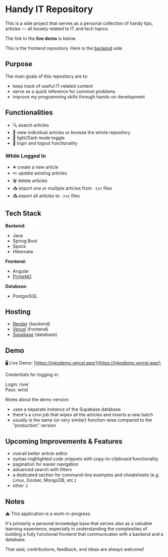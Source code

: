 # Handy IT Repository

This is a side project that serves as a personal collection of handy tips, articles — all loosely related to IT and tech topics.

The link to the **live demo** is below.

This is the frontend repository. Here is the [backend](https://github.com/krzysztofplociennik/inko-backend) side.

## Purpose

The main goals of this repository are to:

- keep track of useful IT-related content
- serve as a quick reference for common problems
- improve my programming skills through hands-on development

## Functionalities

- 🔍 search articles  
- 📄 view individual articles or browse the whole repository  
- 🌙 light/Dark mode toggle  
- 🔐 login and logout functionality  

### While Logged In

- ➕ create a new article  
- ✏️ update existing articles  
- 🗑️ delete articles  
- 📥 import one or multiple articles from `.txt` files  
- 📤 export all articles to `.txt` files  

## Tech Stack

**Backend:**
- Java
- Spring Boot
- Spock
- Hibernate

**Frontend:**
- Angular
- [PrimeNG](https://www.primefaces.org/primeng/)

**Database:**
- PostgreSQL

## Hosting

- [Render](https://render.com/) (backend)
- [Vercel](https://vercel.com/) (frontend)
- [Supabase](https://supabase.com/) (database)

## Demo

🖥️ Live Demo: [https://inkodemo.vercel.app/](https://inkodemo.vercel.app/)

Credentials for logging in:

Login:  river<br> 
Pass:   wind

Notes about the demo version:
- uses a separate instance of the Supabase database
- there's a cron job that wipes all the articles and inserts a new batch
- usually is the same (or very similar) function-wise compared to the "production" version

## Upcoming Improvements & Features

- overall better article editor  
- syntax-highlighted code snippets with copy-to-clipboard functionality  
- pagination for easier navigation  
- advanced search with filters  
- a dedicated section for command-line examples and cheatsheets (e.g. Linux, Docker, MongoDB, etc.)
- other :)

## Notes

⚠️ This application is a work-in-progress.

It's primarily a personal knowledge base that serves also as a valuable learning experience, especially in understanding the complexities of building a fully functional frontend that communicates with a backend and a database.

That said, contributions, feedback, and ideas are always welcome!



